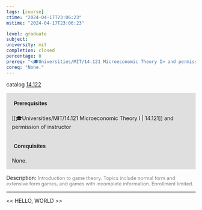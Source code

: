 ```yaml
---
tags: [course]
ctime: "2024-04-17T23:06:23"
mstime: "2024-04-17T23:06:23"

level: graduate
subject: 
university: mit
completion: closed
percentage: 0
prereq: "<🎓Universities/MIT/14.121 Microeconomic Theory I> and permission of instructor"
coreq: "None."
---
```


catalog [14.122](http://student.mit.edu/catalog/m14a.html#14.122)

<span style="display: block; padding: 15px; background-color: rgb(100, 100, 100, 0.2);"><font id="m_prereq902_0" style="display: block; font-family: Arial, sans-serif; font-weight: bold; padding: 5px">Prerequisites</font><br><span id="prereq902_0">[[🎓Universities/MIT/14.121 Microeconomic Theory I | 14.121]] and permission of instructor</span></span>
<span style="display: block; padding: 15px; background-color: rgb(100, 100, 100, 0.2);"><font id="m_coreq902_0" style="display: block; font-family: Arial, sans-serif; font-weight: bold; padding: 5px">Corequisites</font><br><span id="coreq902_0">None.</span></span>

<font style="">Description:</font>
<font style="color: grey; font-size: 0.8rem;">Introduction to game theory. Topics include normal form and extensive form games, and games with incomplete information. Enrollment limited.</font>



---

<< HELLO, WORLD >>
